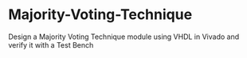 # Majority-Voting-Technique
Design a Majority Voting Technique module using VHDL in Vivado and verify it with a Test Bench
